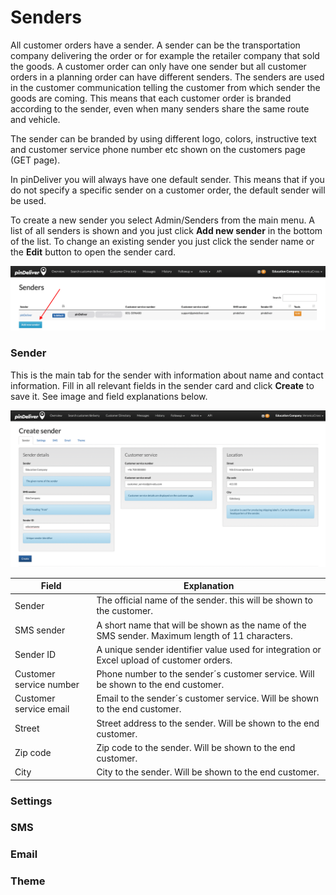 # Senders
All customer orders have a sender. A sender can be the transportation company delivering the order or for example the retailer company that sold the goods. A customer order can only have one sender but all customer orders in a planning order can have different senders. The senders are used in the customer communication telling the customer from which sender the goods are coming. This means that each customer order is branded according to the sender, even when many senders share the same route and vehicle.

The sender can be branded by using different logo, colors, instructive text and customer service phone number etc shown on the customers page (GET page).

In pinDeliver you will always have one default sender. This means that if you do not specify a specific sender on a customer order, the default sender will be used.

To create a new sender you select Admin/Senders from the main menu. A list of all senders is shown and you just click **Add new sender** in the bottom of the list. To change an existing sender you just click the sender name or the **Edit** button to open the sender card.

![Senders](/images/sender_list.png)

### Sender
This is the main tab for the sender with information about name and contact information.
Fill in all relevant fields in the sender card and click **Create** to save it. See image and field explanations below.

![Sender](/images/sender_sender.png)

|Field|Explanation|
|-----|----------|
|Sender|The official name of the sender. this will be shown to the customer.|
|SMS sender|A short name that will be shown as the name of the SMS sender. Maximum length of 11 characters.|
|Sender ID|A unique sender identifier value used for integration or Excel upload of customer orders.|
|Customer service number|Phone number to the sender´s customer service. Will be shown to the end customer.|
|Customer service email|Email to the sender´s customer service. Will be shown to the end customer.|
|Street|Street address to the sender. Will be shown to the end customer.|
|Zip code|Zip code to the sender. Will be shown to the end customer.|
|City|City to the sender. Will be shown to the end customer.|

### Settings

### SMS

### Email

### Theme
